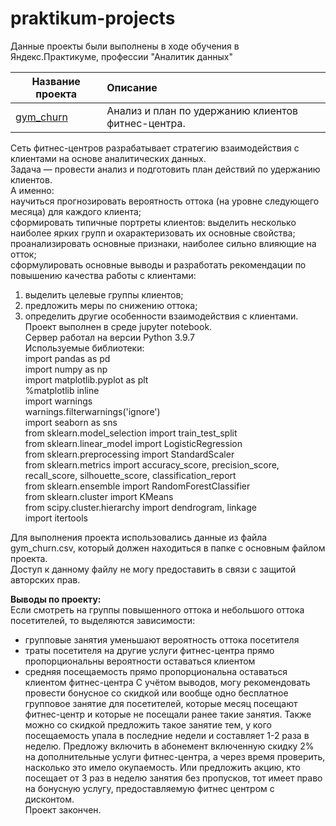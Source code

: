 # praktikum-projects
 
Данные проекты были выполнены в ходе обучения в Яндекс.Практикуме, профессии "Аналитик данных"  

| Название проекта | Описание |
|-------|:--------------------------------------|
|[gym_churn](gym_churn_Alexgnik.ipynb)|Анализ и план по удержанию клиентов фитнес-центра.  

Сеть фитнес-центров разрабатывает стратегию взаимодействия с клиентами на основе аналитических данных.  
Задача — провести анализ и подготовить план действий по удержанию клиентов.  
А именно:  
научиться прогнозировать вероятность оттока (на уровне следующего месяца) для каждого клиента;   
сформировать типичные портреты клиентов: выделить несколько наиболее ярких групп и охарактеризовать их основные свойства;  
проанализировать основные признаки, наиболее сильно влияющие на отток;  
сформулировать основные выводы и разработать рекомендации по повышению качества работы с клиентами:  

1) выделить целевые группы клиентов;  
2) предложить меры по снижению оттока;  
3) определить другие особенности взаимодействия с клиентами.  
Проект выполнен в среде jupyter notebook.      
Сервер работал на версии Python 3.9.7   
Используемые библиотеки:          
import pandas as pd  
import numpy as np  
import matplotlib.pyplot as plt  
%matplotlib inline  
import warnings  
warnings.filterwarnings('ignore')  
import seaborn as sns  
from sklearn.model_selection import train_test_split  
from sklearn.linear_model import LogisticRegression  
from sklearn.preprocessing import StandardScaler  
from sklearn.metrics import accuracy_score, precision_score, recall_score, silhouette_score, classification_report  
from sklearn.ensemble import RandomForestClassifier  
from sklearn.cluster import KMeans  
from scipy.cluster.hierarchy import dendrogram, linkage  
import itertools    
   

Для выполнения проекта использовались данные из файла gym_churn.csv,
который должен находиться в папке с основным файлом проекта.  
Доступ к данному файлу не могу предоставить в связи с защитой авторских прав. 

**Выводы по проекту:**    
Если смотреть на группы повышенного оттока и небольшого оттока посетителей, то выделяются зависимости:

- групповые занятия уменьшают вероятность оттока посетителя
- траты посетителя на другие услуги фитнес-центра прямо пропорциональны вероятности оставаться клиентом
- средняя посещаемость прямо пропорциональна оставаться клиентом фитнес-центра
С учётом выводов, могу рекомендовать провести бонусное со скидкой или вообще одно бесплатное групповое занятие для посетителей, которые месяц посещают фитнес-центр и которые не посещали ранее такие занятия. Также можно со скидкой предложить такое занятие тем, у кого посещаемость упала в последние недели и составляет 1-2 раза в неделю.
Предложу включить в абонемент включенную скидку 2% на дополнительные услуги фитнес-центра, а через время проверить, насколько это имело окупаемость. Или предложить акцию, кто посещает от 3 раз в неделю занятия без пропусков, тот имеет право на бонусную услугу, предоставляемую фитнес центром с дисконтом.  
Проект закончен.